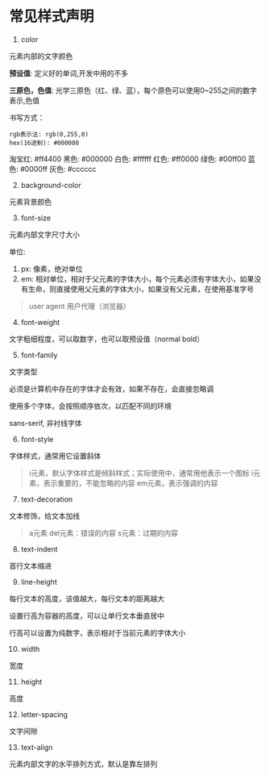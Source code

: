 # 常见样式声明

1. color

元素内部的文字颜色

**预设值**: 定义好的单词,开发中用的不多

**三原色，色值**: 光学三原色（红、绿、蓝），每个原色可以使用0~255之间的数字表示,色值

书写方式：
```
rgb表示法: rgb(0,255,0)
hex(16进制): #000000
```

淘宝红: #ff4400
黑色: #000000
白色: #ffffff
红色: #ff0000
绿色: #00ff00
蓝色: #0000ff
灰色: #cccccc

2. background-color

元素背景颜色

3. font-size

元素内部文字尺寸大小

单位:
1) px: 像素，绝对单位
2) em: 相对单位，相对于父元素的字体大小，每个元素必须有字体大小，如果没有生命，则直接使用父元素的字体大小，如果没有父元素，在使用基准字号

> user agent 用户代理（浏览器）

4. font-weight

文字粗细程度，可以取数字，也可以取预设值（normal bold）

5. font-family

文字类型

必须是计算机中存在的字体才会有效，如果不存在，会直接忽略调

使用多个字体，会按照顺序依次，以匹配不同的环境

sans-serif, 非衬线字体

6. font-style

字体样式，通常用它设置斜体

> i元素，默认字体样式是倾斜样式；实际使用中，通常用他表示一个图标
> i元素，表示重要的，不能忽略的内容
> em元素，表示强调的内容

7. text-decoration

文本修饰，给文本加线
> a元素
> del元素：错误的内容
> s元素：过期的内容

8. text-indent

首行文本缩进

9. line-height

每行文本的高度，该值越大，每行文本的距离越大

设置行高为容器的高度，可以让单行文本垂直居中

行高可以设置为纯数字，表示相对于当前元素的字体大小

10. width

宽度

11. height

高度

12. letter-spacing

文字间隙

13. text-align

元素内部文字的水平排列方式，默认是靠左排列
















